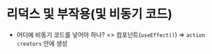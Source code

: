 # 리덕스 및 부작용(및 비동기 코드)

- 어디에 비동기 코드를 넣어야 하나? 
  => 컴포넌트(`useEffect()`)
  => `action creators` 안에 생성


